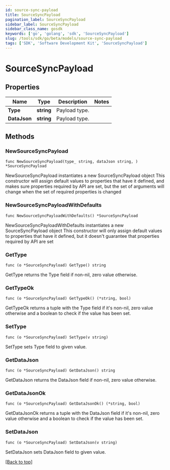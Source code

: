 ```yaml
---
id: source-sync-payload
title: SourceSyncPayload
pagination_label: SourceSyncPayload
sidebar_label: SourceSyncPayload
sidebar_class_name: gosdk
keywords: ['go', 'golang', 'sdk', 'SourceSyncPayload'] 
slug: /tools/sdk/go/beta/models/source-sync-payload
tags: ['SDK', 'Software Development Kit', 'SourceSyncPayload']
---
```


# SourceSyncPayload

## Properties

Name | Type | Description | Notes
------------ | ------------- | ------------- | -------------
**Type** | **string** | Payload type. | 
**DataJson** | **string** | Payload type. | 

## Methods

### NewSourceSyncPayload

`func NewSourceSyncPayload(type_ string, dataJson string, ) *SourceSyncPayload`

NewSourceSyncPayload instantiates a new SourceSyncPayload object
This constructor will assign default values to properties that have it defined,
and makes sure properties required by API are set, but the set of arguments
will change when the set of required properties is changed

### NewSourceSyncPayloadWithDefaults

`func NewSourceSyncPayloadWithDefaults() *SourceSyncPayload`

NewSourceSyncPayloadWithDefaults instantiates a new SourceSyncPayload object
This constructor will only assign default values to properties that have it defined,
but it doesn't guarantee that properties required by API are set

### GetType

`func (o *SourceSyncPayload) GetType() string`

GetType returns the Type field if non-nil, zero value otherwise.

### GetTypeOk

`func (o *SourceSyncPayload) GetTypeOk() (*string, bool)`

GetTypeOk returns a tuple with the Type field if it's non-nil, zero value otherwise
and a boolean to check if the value has been set.

### SetType

`func (o *SourceSyncPayload) SetType(v string)`

SetType sets Type field to given value.


### GetDataJson

`func (o *SourceSyncPayload) GetDataJson() string`

GetDataJson returns the DataJson field if non-nil, zero value otherwise.

### GetDataJsonOk

`func (o *SourceSyncPayload) GetDataJsonOk() (*string, bool)`

GetDataJsonOk returns a tuple with the DataJson field if it's non-nil, zero value otherwise
and a boolean to check if the value has been set.

### SetDataJson

`func (o *SourceSyncPayload) SetDataJson(v string)`

SetDataJson sets DataJson field to given value.



[[Back to top]](#) 


